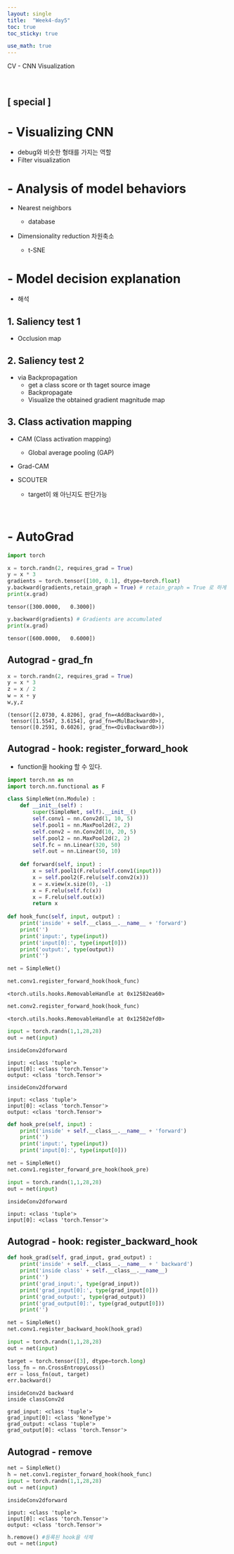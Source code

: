 ```yaml
---
layout: single
title:  "Week4-day5"
toc: true
toc_sticky: true

use_math: true
---
```


CV - CNN Visualization

<br>

## [ special ]


# - Visualizing CNN
- debug와 비슷한 형태를 가지는 역할
- Filter visualization

# - Analysis of model behaviors
- Nearest neighbors
    - database 
    
- Dimensionality reduction 차원축소
    - t-SNE
    
# - Model decision explanation
- 해석

## 1. Saliency test 1
- Occlusion map

## 2. Saliency test 2
- via Backpropagation 
    - get a class score or th taget source image 
    - Backpropagate
    - Visualize the obtained gradient magnitude map
    
## 3. Class activation mapping
- CAM (Class activation mapping)
    - Global average pooling (GAP)
- Grad-CAM 

- SCOUTER
    - target이 왜 아닌지도 판단가능
    
<br>

# - AutoGrad


```python
import torch
```


```python
x = torch.randn(2, requires_grad = True)
y = x * 3
gradients = torch.tensor([100, 0.1], dtype=torch.float)
y.backward(gradients,retain_graph = True) # retain_graph = True 로 하게 되면 backward 중복사용가능
print(x.grad)
```

    tensor([300.0000,   0.3000])



```python
y.backward(gradients) # Gradients are accumulated
print(x.grad)
```

    tensor([600.0000,   0.6000])


## Autograd - grad_fn


```python
x = torch.randn(2, requires_grad = True)
y = x * 3
z = x / 2
w = x + y
w,y,z
```




    (tensor([2.0730, 4.8206], grad_fn=<AddBackward0>),
     tensor([1.5547, 3.6154], grad_fn=<MulBackward0>),
     tensor([0.2591, 0.6026], grad_fn=<DivBackward0>))



## Autograd - hook: register_forward_hook
- function을 hooking 할 수 있다.


```python
import torch.nn as nn
import torch.nn.functional as F
```


```python
class SimpleNet(nn.Module) :
    def __init__(self) :
        super(SimpleNet, self).__init__()
        self.conv1 = nn.Conv2d(1, 10, 5)
        self.pool1 = nn.MaxPool2d(2, 2)
        self.conv2 = nn.Conv2d(10, 20, 5)
        self.pool2 = nn.MaxPool2d(2, 2)
        self.fc = nn.Linear(320, 50)
        self.out = nn.Linear(50, 10)
        
    def forward(self, input) :
        x = self.pool1(F.relu(self.conv1(input)))
        x = self.pool2(F.relu(self.conv2(x)))
        x = x.view(x.size(0), -1)
        x = F.relu(self.fc(x))
        x = F.relu(self.out(x))
        return x
    
def hook_func(self, input, output) :
    print('inside' + self.__class__.__name__ + 'forward')
    print('')
    print('input:', type(input))
    print('input[0]:', type(input[0]))
    print('output:', type(output))
    print('')
```


```python
net = SimpleNet()
```


```python
net.conv1.register_forward_hook(hook_func)
```




    <torch.utils.hooks.RemovableHandle at 0x12582ea60>




```python
net.conv2.register_forward_hook(hook_func)
```




    <torch.utils.hooks.RemovableHandle at 0x12582efd0>




```python
input = torch.randn(1,1,28,28)
out = net(input)
```

    insideConv2dforward
    
    input: <class 'tuple'>
    input[0]: <class 'torch.Tensor'>
    output: <class 'torch.Tensor'>
    
    insideConv2dforward
    
    input: <class 'tuple'>
    input[0]: <class 'torch.Tensor'>
    output: <class 'torch.Tensor'>
    



```python
def hook_pre(self, input) :
    print('inside' + self.__class__.__name__ + 'forward')
    print('')
    print('input:', type(input))
    print('input[0]:', type(input[0]))
```


```python
net = SimpleNet()
net.conv1.register_forward_pre_hook(hook_pre)

input = torch.randn(1,1,28,28)
out = net(input)
```

    insideConv2dforward
    
    input: <class 'tuple'>
    input[0]: <class 'torch.Tensor'>


## Autograd - hook: register_backward_hook


```python
def hook_grad(self, grad_input, grad_output) :
    print('inside' + self.__class__.__name__ + ' backward')
    print('inside class' + self.__class__.__name__)
    print('')
    print('grad_input:', type(grad_input))
    print('grad_input[0]:', type(grad_input[0]))
    print('grad_output:', type(grad_output))
    print('grad_output[0]:', type(grad_output[0]))
    print('')
```


```python
net = SimpleNet()
net.conv1.register_backward_hook(hook_grad)

input = torch.randn(1,1,28,28)
out = net(input)

target = torch.tensor([3], dtype=torch.long)
loss_fn = nn.CrossEntropyLoss()
err = loss_fn(out, target)
err.backward()
```

    insideConv2d backward
    inside classConv2d
    
    grad_input: <class 'tuple'>
    grad_input[0]: <class 'NoneType'>
    grad_output: <class 'tuple'>
    grad_output[0]: <class 'torch.Tensor'>
    


## Autograd - remove


```python
net = SimpleNet()
h = net.conv1.register_forward_hook(hook_func)
input = torch.randn(1,1,28,28)
out = net(input)
```

    insideConv2dforward
    
    input: <class 'tuple'>
    input[0]: <class 'torch.Tensor'>
    output: <class 'torch.Tensor'>
    



```python
h.remove() #등록된 hook을 삭제
out = net(input)
```
